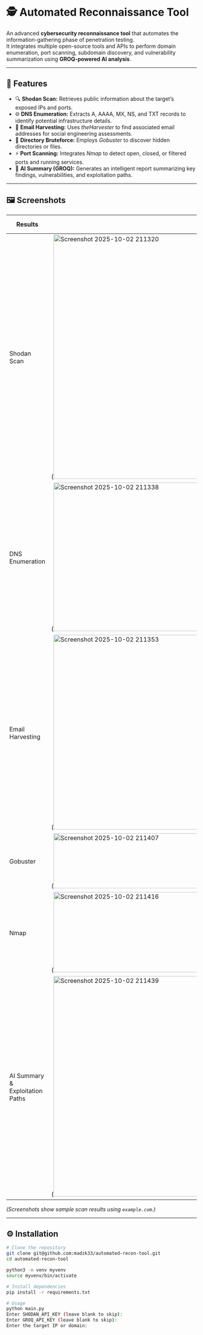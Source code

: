 # 🕵️ Automated Reconnaissance Tool

An advanced **cybersecurity reconnaissance tool** that automates the information-gathering phase of penetration testing.  
It integrates multiple open-source tools and APIs to perform domain enumeration, port scanning, subdomain discovery, and vulnerability summarization using **GROQ-powered AI analysis**.

---

## 🧩 Features

- 🔍 **Shodan Scan:** Retrieves public information about the target’s exposed IPs and ports.  
- 🌐 **DNS Enumeration:** Extracts A, AAAA, MX, NS, and TXT records to identify potential infrastructure details.  
- 📧 **Email Harvesting:** Uses *theHarvester* to find associated email addresses for social engineering assessments.  
- 📁 **Directory Bruteforce:** Employs *Gobuster* to discover hidden directories or files.  
- ⚡ **Port Scanning:** Integrates *Nmap* to detect open, closed, or filtered ports and running services.  
- 🤖 **AI Summary (GROQ):** Generates an intelligent report summarizing key findings, vulnerabilities, and exploitation paths.

---

## 🖼️ Screenshots

| Results | DNS Enumeration | Email Harvesting | Gobuster & Nmap | AI Summary |
|-----------------|----------------|------------------|-----------------|-------------|
| Shodan Scan |(<img width="533" height="645" alt="Screenshot 2025-10-02 211320" src="https://github.com/user-attachments/assets/237ece92-af43-4365-a159-9c556bd8e0b0" />
| DNS Enumeration |(<img width="581" height="392" alt="Screenshot 2025-10-02 211338" src="https://github.com/user-attachments/assets/f4d96bc7-3cb0-425d-b62a-e2c09f0803b8" />
| Email Harvesting |(<img width="590" height="514" alt="Screenshot 2025-10-02 211353" src="https://github.com/user-attachments/assets/bb58091c-853c-48ff-af6d-8bbe563b1d0c" />
| Gobuster |(<img width="555" height="145" alt="Screenshot 2025-10-02 211407" src="https://github.com/user-attachments/assets/41d7644b-b1fb-4905-91e6-b4eec107bf41" />
| Nmap |(<img width="454" height="212" alt="Screenshot 2025-10-02 211416" src="https://github.com/user-attachments/assets/01f8f106-c661-44fd-988a-905fa66d32ae" />
| AI Summary & Exploitation Paths |(<img width="1886" height="582" alt="Screenshot 2025-10-02 211439" src="https://github.com/user-attachments/assets/22995174-ae02-4e9d-8c86-938652623397" />


*(Screenshots show sample scan results using `example.com`.)*

---


## ⚙️ Installation

```bash
# Clone the repository
git clone git@github.com:madzk33/automated-recon-tool.git
cd automated-recon-tool

python3 -m venv myvenv
source myvenv/bin/activate

# Install dependencies
pip install -r requirements.txt

# Usage
python main.py
Enter SHODAN_API_KEY (leave blank to skip): 
Enter GROQ_API_KEY (leave blank to skip): 
Enter the target IP or domain:
